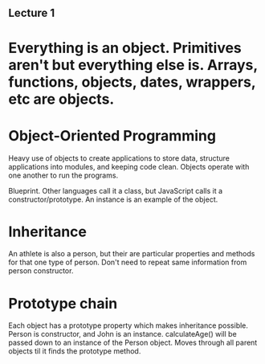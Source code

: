 ## Lecture 1

# Everything is an object. Primitives aren't but everything else is. Arrays, functions, objects, dates, wrappers, etc are objects.

# Object-Oriented Programming

Heavy use of objects to create applications to store data, structure applications into modules, and keeping code clean. Objects operate with one another to run the programs.

Blueprint. Other languages call it a class, but JavaScript calls it a constructor/prototype. An instance is an example of the object.

# Inheritance

An athlete is also a person, but their are particular properties and methods for that one type of person. Don't need to repeat same information from person constructor.

# Prototype chain

Each object has a prototype property which makes inheritance possible. Person is constructor, and John is an instance. calculateAge() will be passed down to an instance of the Person object. Moves through all parent objects til it finds the prototype method. 
